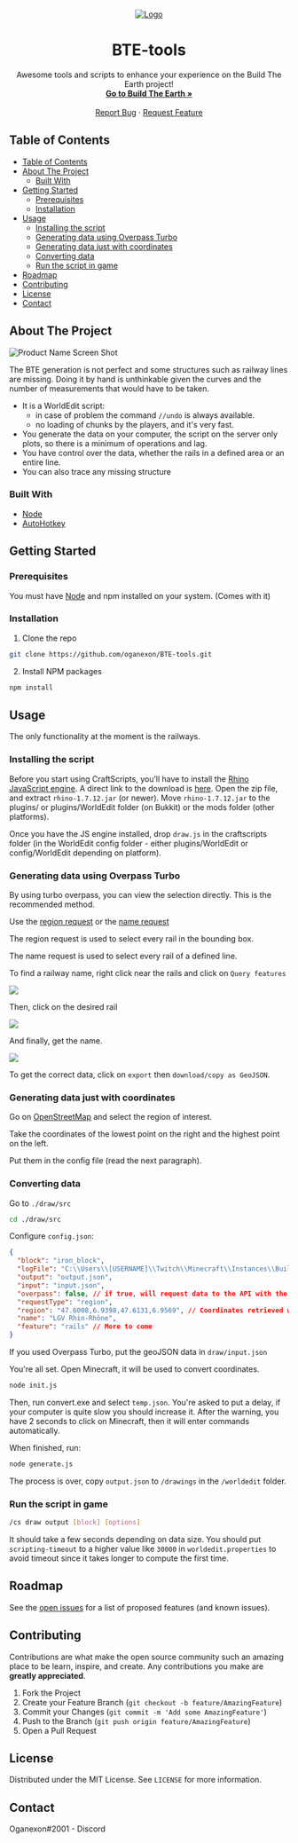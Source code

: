 <br />
<p align="center">
  <a href="https://github.com/othneildrew/Best-README-Template">
    <img src="images/logo.gif" alt="Logo">
  </a>

  <h1 align="center">BTE-tools</h1>

  <p align="center">
    Awesome tools and scripts to enhance your experience on the Build The Earth project!
    <br />
    <a href="https://buildtheearth.net/"><strong>Go to Build The Earth »</strong></a>
    <br />
    <br />
    <a href="https://github.com/oganexon/BTE-tools/issues">Report Bug</a>
    ·
    <a href="https://github.com/oganexon/BTE-tools/issues">Request Feature</a>
  </p>
</p>


## Table of Contents

- [Table of Contents](#table-of-contents)
- [About The Project](#about-the-project)
  - [Built With](#built-with)
- [Getting Started](#getting-started)
  - [Prerequisites](#prerequisites)
  - [Installation](#installation)
- [Usage](#usage)
  - [Installing the script](#installing-the-script)
  - [Generating data using Overpass Turbo](#generating-data-using-overpass-turbo)
  - [Generating data just with coordinates](#generating-data-just-with-coordinates)
  - [Converting data](#converting-data)
  - [Run the script in game](#run-the-script-in-game)
- [Roadmap](#roadmap)
- [Contributing](#contributing)
- [License](#license)
- [Contact](#contact)



## About The Project

![Product Name Screen Shot](images/rails.png)

The BTE generation is not perfect and some structures such as railway lines are missing.
Doing it by hand is unthinkable given the curves and the number of measurements that would have to be taken. 
- It is a WorldEdit script: 
  - in case of problem the command `//undo` is always available. 
  - no loading of chunks by the players, and it's very fast. 
- You generate the data on your computer, the script on the server only plots, so there is a minimum of operations and lag. 
- You have control over the data, whether the rails in a defined area or an entire line.
- You can also trace any missing structure

### Built With

* [Node](https://nodejs.org/)
* [AutoHotkey](https://www.autohotkey.com/)

## Getting Started

### Prerequisites

You must have [Node](https://nodejs.org/) and npm installed on your system. (Comes with it)

### Installation

1. Clone the repo
```sh
git clone https://github.com/oganexon/BTE-tools.git
```
2. Install NPM packages
```sh
npm install
```

## Usage

The only functionality at the moment is the railways.

### Installing the script

Before you start using CraftScripts, you’ll have to install the [Rhino JavaScript engine](https://developer.mozilla.org/en-US/docs/Mozilla/Projects/Rhino).
A direct link to the download is [here](https://github.com/mozilla/rhino/releases/download/Rhino1_7_12_Release/rhino-1.7.12.zip).
Open the zip file, and extract `rhino-1.7.12.jar` (or newer).
Move `rhino-1.7.12.jar` to the plugins/ or plugins/WorldEdit folder (on Bukkit) or the mods folder (other platforms).

Once you have the JS engine installed, drop `draw.js` in the craftscripts folder (in the WorldEdit config folder - either plugins/WorldEdit or
config/WorldEdit depending on platform).

### Generating data using Overpass Turbo

By using turbo overpass, you can view the selection directly. This is the recommended method.

Use the [region request](http://overpass-turbo.eu/s/TwW) or the [name request](http://overpass-turbo.eu/s/TwY)

The region request is used to select every rail in the bounding box.

The name request is used to select every rail of a defined line.

To find a railway name, right click near the rails and click on `Query features`

![](images/name1.png)

Then, click on the desired rail

![](images/name2.png)

And finally, get the name.

![](images/name3.png)

To get the correct data, click on `export` then `download/copy as GeoJSON`.

### Generating data just with coordinates

Go on [OpenStreetMap](https://www.openstreetmap.org/) and select the region of interest.

Take the coordinates of the lowest point on the right and the highest point on the left.

Put them in the config file (read the next paragraph).

### Converting data

Go to `./draw/src`

```sh
cd ./draw/src
```

Configure `config.json`: 

```json
{
  "block": "iron_block",
  "logFile": "C:\\Users\\[USERNAME]\\Twitch\\Minecraft\\Instances\\Build The Earth modpack\\logs\\latest.log",
  "output": "output.json",
  "input": "input.json",
  "overpass": false, // if true, will request data to the API with the following parameters
  "requestType": "region",
  "region": "47.6008,6.9398,47.6131,6.9569", // Coordinates retrieved with OpenStreetMap
  "name": "LGV Rhin-Rhône",
  "feature": "rails" // More to come
}
```

If you used Overpass Turbo, put the geoJSON data in `draw/input.json`

You're all set. Open Minecraft, it will be used to convert coordinates.

```sh
node init.js
```

Then, run convert.exe and select `temp.json`. You're asked to put a delay, if your computer is quite slow you should increase it.
After the warning, you have 2 seconds to click on Minecraft, then it will enter commands automatically.

When finished, run:

```sh
node generate.js
```

The process is over, copy `output.json` to `/drawings` in the `/worldedit` folder.

### Run the script in game

```sh
/cs draw output [block] [options]
```

It should take a few seconds depending on data size. You should put `scripting-timeout` to a higher value like `30000` 
in `worldedit.properties` to avoid timeout since it takes longer to compute the first time.

## Roadmap

See the [open issues](https://github.com/oganexon/BTE-tools/issues) for a list of proposed features (and known issues).



<!-- CONTRIBUTING -->
## Contributing

Contributions are what make the open source community such an amazing place to be learn, inspire, and create. Any contributions you make are **greatly appreciated**.

1. Fork the Project
2. Create your Feature Branch (`git checkout -b feature/AmazingFeature`)
3. Commit your Changes (`git commit -m 'Add some AmazingFeature'`)
4. Push to the Branch (`git push origin feature/AmazingFeature`)
5. Open a Pull Request



<!-- LICENSE -->
## License

Distributed under the MIT License. See `LICENSE` for more information.



<!-- CONTACT -->
## Contact

Oganexon#2001 - Discord

